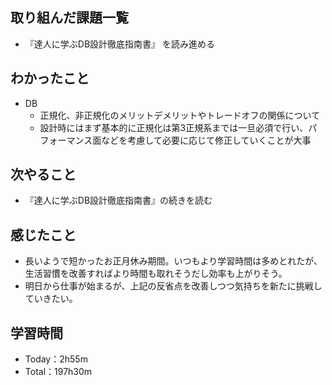 ## 取り組んだ課題一覧
- 『達人に学ぶDB設計徹底指南書』 を読み進める

## わかったこと
- DB
  - 正規化、非正規化のメリットデメリットやトレードオフの関係について
  - 設計時にはまず基本的に正規化は第3正規系までは一旦必須で行い、パフォーマンス面などを考慮して必要に応じて修正していくことが大事

## 次やること
- 『達人に学ぶDB設計徹底指南書』の続きを読む

## 感じたこと
- 長いようで短かったお正月休み期間。いつもより学習時間は多めとれたが、生活習慣を改善すればより時間も取れそうだし効率も上がりそう。
- 明日から仕事が始まるが、上記の反省点を改善しつつ気持ちを新たに挑戦していきたい。
  
## 学習時間　
- Today：2h55m　
- Total：197h30m
